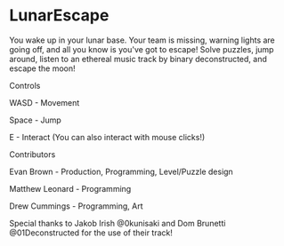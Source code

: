 # LunarEscape
You wake up in your lunar base. Your team is missing,  warning lights are going off, and all you know is you've got to escape! Solve puzzles, jump around, listen to an ethereal music track by binary deconstructed, and escape the moon! 

Controls

WASD - Movement

Space - Jump

E - Interact (You can also interact with mouse clicks!)

Contributors

Evan Brown - Production, Programming, Level/Puzzle design

Matthew Leonard - Programming

Drew Cummings - Programming,  Art

Special thanks to Jakob Irish @0kunisaki and Dom Brunetti @01Deconstructed for the use of their track!

